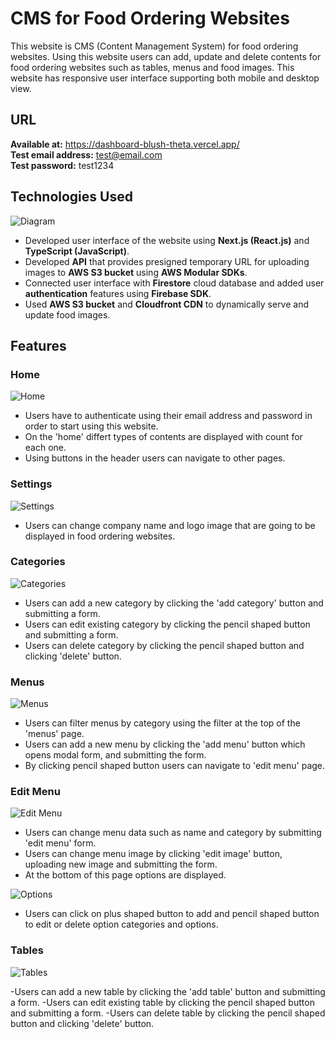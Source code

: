 # CMS for Food Ordering Websites

This website is CMS (Content Management System) for food ordering websites. Using this website users can add, update and delete contents for food ordering websites such as tables, menus and food images. This website has responsive user interface supporting both mobile and desktop view.

## URL

**Available at:** <a href='https://dashboard-blush-theta.vercel.app/'>https://dashboard-blush-theta.vercel.app/</a>\
**Test email address:** test@email.com\
**Test password:** test1234

## Technologies Used

![Diagram](https://github.com/hjkim115/dashboard/blob/main/public/readMeImage/diagram.png)

- Developed user interface of the website using **Next.js (React.js)** and **TypeScript (JavaScript)**.
- Developed **API** that provides presigned temporary URL for uploading images to **AWS S3 bucket** using **AWS Modular SDKs**.
- Connected user interface with **Firestore** cloud database and added user **authentication** features using **Firebase SDK**.
- Used **AWS S3 bucket** and **Cloudfront CDN** to dynamically serve and update food images.

## Features

### Home

![Home](https://github.com/hjkim115/dashboard/blob/main/public/readMeImage/home.png)

- Users have to authenticate using their email address and password in order to start using this website.
- On the 'home' differt types of contents are displayed with count for each one.
- Using buttons in the header users can navigate to other pages.

### Settings

![Settings](https://github.com/hjkim115/dashboard/blob/main/public/readMeImage/settings.png)

- Users can change company name and logo image that are going to be displayed in food ordering websites.

### Categories

![Categories](https://github.com/hjkim115/dashboard/blob/main/public/readMeImage/categories.png)

- Users can add a new category by clicking the 'add category' button and submitting a form.
- Users can edit existing category by clicking the pencil shaped button and submitting a form.
- Users can delete category by clicking the pencil shaped button and clicking 'delete' button.

### Menus

![Menus](https://github.com/hjkim115/dashboard/blob/main/public/readMeImage/menus.png)

- Users can filter menus by category using the filter at the top of the 'menus' page.
- Users can add a new menu by clicking the 'add menu' button which opens modal form, and submitting the form.
- By clicking pencil shaped button users can navigate to 'edit menu' page.

### Edit Menu

![Edit Menu](https://github.com/hjkim115/dashboard/blob/main/public/readMeImage/editMenu.png)

- Users can change menu data such as name and category by submitting 'edit menu' form.
- Users can change menu image by clicking 'edit image' button, uploading new image and submitting the form.
- At the bottom of this page options are displayed.

![Options](https://github.com/hjkim115/dashboard/blob/main/public/readMeImage/options.png)

- Users can click on plus shaped button to add and pencil shaped button to edit or delete option categories and options.

### Tables

![Tables](https://github.com/hjkim115/dashboard/blob/main/public/readMeImage/tables.png)

-Users can add a new table by clicking the 'add table' button and submitting a form.
-Users can edit existing table by clicking the pencil shaped button and submitting a form.
-Users can delete table by clicking the pencil shaped button and clicking 'delete' button.
